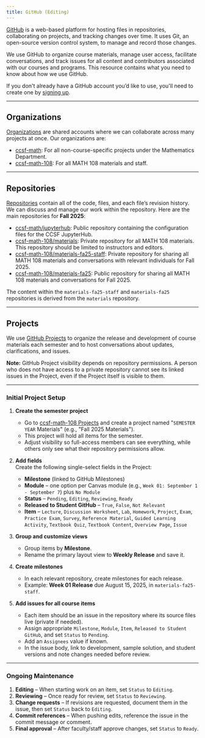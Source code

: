 ```yaml
---
title: GitHub (Editing)
---
```


[GitHub](https://github.com/) is a web-based platform for hosting files in repositories, collaborating on projects, and tracking changes over time. It uses Git, an open-source version control system, to manage and record those changes.

We use GitHub to organize course materials, manage user access, facilitate conversations, and track issues for all content and contributors associated with our courses and programs. This resource contains what you need to know about how we use GitHub.

If you don't already have a GitHub account you’d like to use, you'll need to create one by [signing up](https://github.com/signup).

---

## Organizations

[Organizations](https://docs.github.com/en/organizations/collaborating-with-groups-in-organizations/about-organizations) are shared accounts where we can collaborate across many projects at once. Our organizations are:

- [ccsf-math](https://github.com/orgs/ccsf-math): For all non-course-specific projects under the Mathematics Department.
- [ccsf-math-108](https://github.com/orgs/ccsf-math-108): For all MATH 108 materials and staff.

---

## Repositories

[Repositories](https://docs.github.com/en/repositories/creating-and-managing-repositories/about-repositories) contain all of the code, files, and each file’s revision history. We can discuss and manage our work within the repository. Here are the main repositories for **Fall 2025**:

- [ccsf-math/jupyterhub](https://github.com/ccsf-math/jupyterhub/): Public repository containing the configuration files for the CCSF JupyterHub.
- [ccsf-math-108/materials](https://github.com/ccsf-math-108/materials): Private repository for all MATH 108 materials. This repository should be limited to instructors and editors.
- [ccsf-math-108/materials-fa25-staff](https://github.com/ccsf-math-108/materials-fa25-staff): Private repository for sharing all MATH 108 materials and conversations with relevant individuals for Fall 2025.
- [ccsf-math-108/materials-fa25](https://github.com/ccsf-math-108/materials-fa25): Public repository for sharing all MATH 108 materials and conversations for Fall 2025.

The content within the `materials-fa25-staff` and `materials-fa25` repositories is derived from the `materials` repository.

---

## Projects

We use [GitHub Projects](https://docs.github.com/en/issues/planning-and-tracking-with-projects) to organize the release and development of course materials each semester and to host conversations about updates, clarifications, and issues.

**Note:** GitHub Project visibility depends on repository permissions. A person who does not have access to a private repository cannot see its linked issues in the Project, even if the Project itself is visible to them.

---

### Initial Project Setup

1. **Create the semester project**  
   - Go to [ccsf-math-108 Projects](https://github.com/orgs/ccsf-math-108/projects) and create a project named "`SEMESTER` `YEAR` Materials" (e.g., "Fall 2025 Materials").
   - This project will hold all items for the semester.  
   - Adjust visibility so full-access members can see everything, while others only see what their repository permissions allow.

2. **Add fields**  
   Create the following single-select fields in the Project:  
   - **Milestone** (linked to GitHub Milestones)  
   - **Module** – one option per Canvas module (e.g., `Week 01: September 1 - September 7`) plus `No Module`  
   - **Status** – `Pending`, `Editing`, `Reviewing`, `Ready`  
   - **Released to Student GitHub** – `True`, `False`, `Not Relevant`  
   - **Item** – `Lecture`, `Discussion Worksheet`, `Lab`, `Homework`, `Project`, `Exam`, `Practice Exam`, `Survey`, `Reference Material`, `Guided Learning Activity`, `Textbook Quiz`, `Textbook Content`, `Overview Page`, `Issue`

3. **Group and customize views**  
   - Group items by **Milestone**.  
   - Rename the primary layout view to **Weekly Release** and save it.

4. **Create milestones**  
   - In each relevant repository, create milestones for each release.  
   - Example: **Week 01 Release** due August 15, 2025, in `materials-fa25-staff`.

5. **Add issues for all course items**  
   - Each item should be an issue in the repository where its source files live (private if needed).  
   - Assign appropriate `Milestone`, `Module`, `Item`, `Released to Student GitHub`, and set `Status` to `Pending`.  
   - Add an `Assignees` value if known.  
   - In the issue body, link to development, sample solution, and student versions and note changes needed before review.

---

### Ongoing Maintenance

1. **Editing** – When starting work on an item, set `Status` to `Editing`.
2. **Reviewing** – Once ready for review, set `Status` to `Reviewing`.
3. **Change requests** – If revisions are requested, document them in the issue, then set `Status` back to `Editing`.
4. **Commit references** – When pushing edits, reference the issue in the commit message or comment.
5. **Final approval** – After faculty/staff approve changes, set `Status` to `Ready`. 
